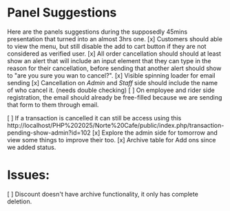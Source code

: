 
# Panel Suggestions
Here are the panels suggestions during the supposedly 45mins presentation that turned into an almost 3hrs one.
[x] Customers should able to view the menu, but still disable the add to cart button if they are not considered as verified user.
[x] All order cancellation should should at least show an alert that will include an input element that they can type in the reason for their cancellation, before sending that another alert should show to "are you sure you wan to cancel?".
[x] Visible spinning loader for email sending
[x] Cancellation on *Admin* and *Staff* side should include the name of who cancel it. (needs double checking)
[ ] On employee and rider side registration, the email should already be free-filled because we are sending that form to them through email.

[ ] If a transaction is cancelled it can still be access using this
http://localhost/PHP%202025/Norte%20Cafe/public/index.php/transaction-pending-show-admin?id=102
[x] Explore the admin side for tomorrow and view some things to improve their too.
[x] Archive table for Add ons since we added status.

# Issues:
[ ] Discount doesn't have archive functionality, it only has complete deletion.